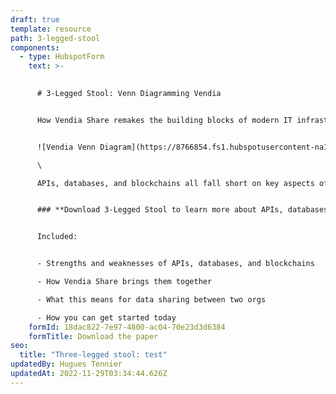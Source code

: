 ```yaml
---
draft: true
template: resource
path: 3-legged-stool
components:
  - type: HubspotForm
    text: >-
      

      # 3-Legged Stool: Venn Diagramming Vendia


      How Vendia Share remakes the building blocks of modern IT infrastructure into secure, compliant real-time data connectivity  and sharing solutions


      ![Vendia Venn Diagram](https://8766854.fs1.hubspotusercontent-na1.net/hubfs/8766854/Form%20Images/3Legged_Fig01.png)\

      \

      APIs, databases, and blockchains all fall short on key aspects of secure, real-time data sharing needed to meet business needs. Vendia Share combines the three to make up for each one lacks


      ### **Download 3-Legged Stool to learn more about APIs, databases, and blockchain and how they complement one another.** 


      Included:


      - Strengths and weaknesses of APIs, databases, and blockchains

      - How Vendia Share brings them together

      - What this means for data sharing between two orgs

      - How you can get started today
    formId: 18dac822-7e97-4800-ac04-70e23d3d6384
    formTitle: Download the paper
seo:
  title: "Three-legged stool: test"
updatedBy: Hugues Tennier
updatedAt: 2022-11-29T03:34:44.626Z
---
```

